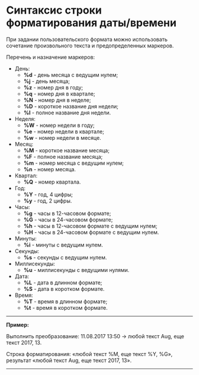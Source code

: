 # Синтаксис строки форматирования даты/времени

При задании пользовательского формата можно использовать сочетание произвольного текста и предопределенных маркеров.

Перечень и назначение маркеров:

* День:
  * **%d** - день месяца с ведущим нулем;
  * **%j** - день месяца;
  * **%z** - номер дня в году;
  * **%q** - номер дня в квартале;
  * **%N** - номер дня в неделе;
  * **%D** - короткое название дня недели;
  * **%l** - полное название дня недели.
* Неделя:
  * **%W** - номер недели в году;
  * **%e** - номер недели в квартале;
  * **%w** - номер недели в месяце.
* Месяц:
  * **%M** - короткое название месяца;
  * **%F** - полное название месяца;
  * **%m** - номер месяца с ведущим нулем;
  * **%n** - номер месяца.
* Квартал:
  * **%Q** - номер квартала.
* Год:
  * **%Y** - год, 4 цифры;
  * **%y** - год, 2 цифры.
* Часы:
  * **%g** - часы в 12-часовом формате;
  * **%G** - часы в 24-часовом формате;
  * **%h** - часы в 12-часовом формате с ведущим нулем;
  * **%H** - часы в 24-часовом формате с ведущим нулем.
* Минуты:
  * **%i** - минуты с ведущим нулем.
* Секунды:
  * **%s** - секунды с ведущим нулем.
* Миллисекунды:
  * **%u** - миллисекунды с ведущими нулями.
* Дата:
  * **%L** - дата в длинном формате;
  * **%S** - дата в коротком формате.
* Время:
  * **%T** - время в длинном формате;
  * **%t** - время в коротком формате.

---------

**Пример:**

Выполнить преобразование: 11.08.2017 13:50 -> любой текст Aug, еще текст 2017, 13.

Строка форматирования: «любой текст %M, еще текст %Y, %G», результат «любой текст Aug, еще текст 2017, 13».

---------
